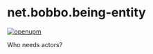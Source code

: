 # net.bobbo.being-entity
[![openupm](https://img.shields.io/npm/v/net.bobbo.being-entity?label=openupm&registry_uri=https://package.openupm.com)](https://openupm.com/packages/net.bobbo.being-entity/)

Who needs actors?
